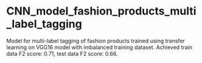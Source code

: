 # CNN_model_fashion_products_multi_label_tagging
Model for multi-label tagging of fashion products trained using transfer learning on VGG16 model with imbalanced training dataset. 
Achieved train data F2 score: 0.71, test data F2 score: 0.66.
